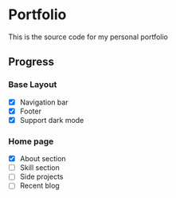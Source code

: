 # Portfolio

This is the source code for my personal portfolio

## Progress

### Base Layout

- [x] Navigation bar
- [x] Footer
- [x] Support dark mode

### Home page

- [x] About section
- [ ] Skill section
- [ ] Side projects
- [ ] Recent blog
